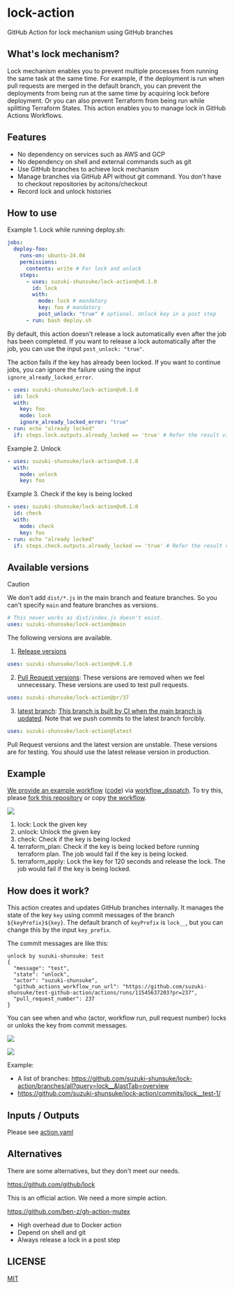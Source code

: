 # lock-action

GitHub Action for lock mechanism using GitHub branches

## What's lock mechanism?

Lock mechanism enables you to prevent multiple processes from running the same task at the same time.
For example, if the deployment is run when pull requests are merged in the default branch, you can prevent the deployments from being run at the same time by acquiring lock before deployment.
Or you can also prevent Terraform from being run while splitting Terraform States.
This action enables you to manage lock in GitHub Actions Workflows.

## Features

- No dependency on services such as AWS and GCP
- No dependency on shell and external commands such as git
- Use GitHub branches to achieve lock mechanism
- Manage branches via GitHub API without git command. You don't have to checkout repositories by acitons/checkout
- Record lock and unlock histories

## How to use

Example 1. Lock while running deploy.sh:

```yaml
jobs:
  deploy-foo:
    runs-on: ubuntu-24.04
    permissions:
      contents: write # For lock and unlock
    steps:
      - uses: suzuki-shunsuke/lock-action@v0.1.0
        id: lock
        with:
          mode: lock # mandatory
          key: foo # mandatory
          post_unlock: "true" # optional. Unlock key in a post step
      - run: bash deploy.sh
```

By default, this action doesn't release a lock automatically even after the job has been completed.
If you want to release a lock automatically after the job, you can use the input `post_unlock: "true"`.

The action fails if the key has already been locked.
If you want to continue jobs, you can ignore the failure using the input `ignore_already_locked_error`.

```yaml
- uses: suzuki-shunsuke/lock-action@v0.1.0
  id: lock
  with:
    key: foo
    mode: lock
    ignore_already_locked_error: "true"
- run: echo "already locked"
  if: steps.lock.outputs.already_locked == 'true' # Refer the result via outputs
```

Example 2. Unlock

```yaml
- uses: suzuki-shunsuke/lock-action@v0.1.0
  with:
    mode: unlock
    key: foo
```

Example 3. Check if the key is being locked

```yaml
- uses: suzuki-shunsuke/lock-action@v0.1.0
  id: check
  with:
    mode: check
    key: foo
- run: echo "already locked"
  if: steps.check.outputs.already_locked == 'true' # Refer the result via outputs
```

## Available versions

> [!CAUTION]
> We don't add `dist/*.js` in the main branch and feature branches.
> So you can't specify `main` and feature branches as versions.
>
> ```yaml
> # This never works as dist/index.js doesn't exist.
> uses: suzuki-shunsuke/lock-action@main
> ```

The following versions are available.

1. [Release versions](https://github.com/suzuki-shunsuke/lock-action/releases)

```yaml
uses: suzuki-shunsuke/lock-action@v0.1.0
```

2. [Pull Request versions](https://github.com/suzuki-shunsuke/lock-action/branches/all?query=pr%2F&lastTab=overview): These versions are removed when we feel unnecessary. These versions are used to test pull requests.

```yaml
uses: suzuki-shunsuke/lock-action@pr/37
```

3. [latest branch](https://github.com/suzuki-shunsuke/lock-action/tree/latest): [This branch is built by CI when the main branch is updated](https://github.com/suzuki-shunsuke/lock-action/blob/latest/.github/workflows/main.yaml). Note that we push commits to the latest branch forcibly.

```yaml
uses: suzuki-shunsuke/lock-action@latest
```

Pull Request versions and the latest version are unstable.
These versions are for testing.
You should use the latest release version in production.

## Example

[We provide an example workflow](https://github.com/suzuki-shunsuke/lock-action/actions/workflows/example.yaml) ([code](.github/workflows/example.yaml)) via [workflow_dispatch](https://docs.github.com/en/actions/managing-workflow-runs-and-deployments/managing-workflow-runs/manually-running-a-workflow).
To try this, please [fork this repository](https://github.com/suzuki-shunsuke/lock-action/fork) or copy [the workflow](.github/workflows/example.yaml).

![](https://storage.googleapis.com/zenn-user-upload/8334fc75cd1d-20241029.png)

1. lock: Lock the given key
1. unlock: Unlock the given key
1. check: Check if the key is being locked
1. terraform_plan: Check if the key is being locked before running terraform plan. The job would fail if the key is being locked.
1. terraform_apply: Lock the key for 120 seconds and release the lock. The job would fail if the key is being locked.

## How does it work?

This action creates and updates GitHub branches internally.
It manages the state of the key `key` using commit messages of the branch `${keyPrefix}${key}`.
The default branch of `keyPrefix` is `lock__`, but you can change this by the input `key_prefix`.

The commit messages are like this:

```
unlock by suzuki-shunsuke: test
{
  "message": "test",
  "state": "unlock",
  "actor": "suzuki-shunsuke",
  "github_actions_workflow_run_url": "https://github.com/suzuki-shunsuke/test-github-action/actions/runs/11545637203?pr=237",
  "pull_request_number": 237
}
```

You can see when and who (actor, workflow run, pull request number) locks or unloks the key from commit messages.

![](https://storage.googleapis.com/zenn-user-upload/d6b27b221017-20241028.png)

![](https://storage.googleapis.com/zenn-user-upload/d5bb8fcd470e-20241028.png)

Example:

- A list of branches: https://github.com/suzuki-shunsuke/lock-action/branches/all?query=lock__&lastTab=overview
- https://github.com/suzuki-shunsuke/lock-action/commits/lock__test-1/

## Inputs / Outputs

Please see [action.yaml](action.yaml)

## Alternatives

There are some alternatives, but they don't meet our needs.

https://github.com/github/lock

This is an official action. We need a more simple action.

https://github.com/ben-z/gh-action-mutex

- High overhead due to Docker action
- Depend on shell and git
- Always release a lock in a post step

## LICENSE

[MIT](LICENSE)
